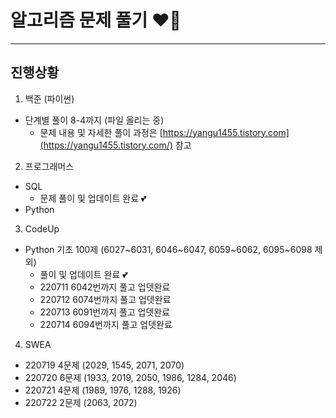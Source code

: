 # 알고리즘 문제 풀기 ❤️‍🔥
---

진행상황
---
1. 백준 (파이썬)
* 단계별 풀이 8-4까지 (파일 올리는 중)
  * 문제 내용 및 자세한 풀이 과정은 [https://yangu1455.tistory.com](https://yangu1455.tistory.com/) 참고

2. 프로그래머스
* SQL
  * 문제 풀이 및 업데이트 완료 💕
* Python

3. CodeUp
* Python 기초 100제 
  (6027\~6031, 6046\~6047, 6059\~6062, 6095\~6098 제외)
  * 풀이 및 업데이트 완료 💕
  * 220711 6042번까지 풀고 업뎃완료
  * 220712 6074번까지 풀고 업뎃완료
  * 220713 6091번까지 풀고 업뎃완료
  * 220714 6094번까지 풀고 업뎃완료

4. SWEA
  * 220719 4문제 (2029, 1545, 2071, 2070)
  * 220720 6문제 (1933, 2019, 2050, 1986, 1284, 2046)
  * 220721 4문제 (1989, 1976, 1288, 1926)
  * 220722 2문제 (2063, 2072)